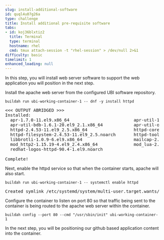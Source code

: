 ```yaml
---
slug: install-additional-software
id: quql4u07g26a
type: challenge
title: Install additional pre-requisite software
tabs:
- id: koj36blxtiz2
  title: Terminal
  type: terminal
  hostname: rhel
  cmd: tmux attach-session -t "rhel-session" > /dev/null 2>&1
difficulty: basic
timelimit: 1
enhanced_loading: null
---
```

In this step, you will install web server software to support the web application you will position in the next step.

Install the apache web server from the configured UBI software repository.

```bash,run
buildah run ubi-working-container-1 -- dnf -y install httpd
```

<pre class=file>
<<< OUTPUT ABRIDGED >>>
Installed:
  apr-1.7.0-11.el9.x86_64                         apr-util-1.6.1-20.el9_2.1.x86_64
  apr-util-bdb-1.6.1-20.el9_2.1.x86_64            apr-util-openssl-1.6.1-20.el9_2.1.x86_64
  httpd-2.4.53-11.el9_2.5.x86_64                  httpd-core-2.4.53-11.el9_2.5.x86_64
  httpd-filesystem-2.4.53-11.el9_2.5.noarch       httpd-tools-2.4.53-11.el9_2.5.x86_64
  libbrotli-1.0.9-6.el9.x86_64                    mailcap-2.1.49-5.el9.noarch
  mod_http2-1.15.19-4.el9_2.4.x86_64              mod_lua-2.4.53-11.el9_2.5.x86_64
  redhat-logos-httpd-90.4-1.el9.noarch

Complete!
</pre>

Next, enable the httpd service so that when the container starts, apache will also start.

```bash,run
buildah run ubi-working-container-1 -- systemctl enable httpd
```

<pre class=file>
Created symlink /etc/systemd/system/multi-user.target.wants/httpd.service → /usr/lib/systemd/system/httpd.service.
</pre>

Configure the container to listen on port 80 so that traffic being sent to the container is being routed to the apache web server within the container.

```bash,run
buildah config --port 80 --cmd "/usr/sbin/init" ubi-working-container-1
```

In the next step, you will be positioning our github based application content into the container.
